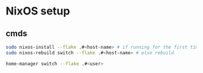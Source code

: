 # NixOS setup

## cmds

```sh
sudo nixos-install --flake .#<host-name> # if running for the first time
sudo nixos-rebuild switch --flake .#<host-name> # else rebuild

home-manager switch --flake .#<user>
```
